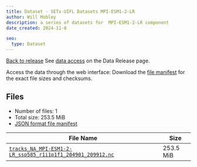 ```yaml
---
title: Dataset - SETx-UIFL Datasets MPI-ESM1-2-LR
author: Will Mobley
description: a series of datasets for  MPI-ESM1-2-LR component
date_created: 2024-11-8

seo:
  type: Dataset
---
```


[Back to release](./index.html#datasets)
See [data access](./index.html#data-access) on the Data Release page.

Access the data through the  web interface: 
Download the [file manifest](https://web.corral.tacc.utexas.edu//datasets//MPI-ESM1-2-LR/manifest.json) for the exact file sizes and checksums.

## Files

- Number of files: 1
- Total size: 253.5 MiB
- [JSON format file manifest](https://web.corral.tacc.utexas.edu//datasets//MPI-ESM1-2-LR/manifest.json)

|                                                                                                             File Name                                                                                                             |   Size    |
| --------------------------------------------------------------------------------------------------------------------------------------------------------------------------------------------------------------------------------- | --------- |
| [`tracks_NA_MPI-ESM1-2-LR_ssp585_r1i1p1f1_204901_209912.nc`](https://web.corral.tacc.utexas.edu/setxuifl/tropical_cyclones/downscaled_cmip6_tracks/ssp585/MPI-ESM1-2-LR/tracks_NA_MPI-ESM1-2-LR_ssp585_r1i1p1f1_204901_209912.nc) | 253.5 MiB |
